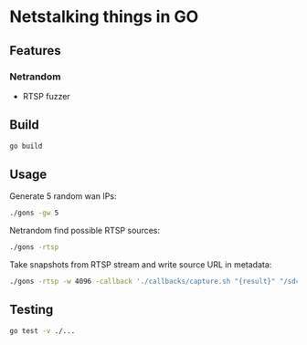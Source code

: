 # Netstalking things in GO

## Features

### Netrandom

- RTSP fuzzer

## Build

```sh
go build
```

## Usage

Generate 5 random wan IPs:

```sh
./gons -gw 5
```

Netrandom find possible RTSP sources:

```sh
./gons -rtsp
```

Take snapshots from RTSP stream and write source URL in metadata:

```sh
./gons -rtsp -w 4096 -callback './callbacks/capture.sh "{result}" "/sdcard/Pictures/RTSP/" "{slug}"'
```

## Testing

```sh
go test -v ./...
```
